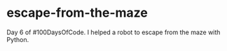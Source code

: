 # escape-from-the-maze
Day 6 of #100DaysOfCode. I helped a robot to escape from the maze with Python.
